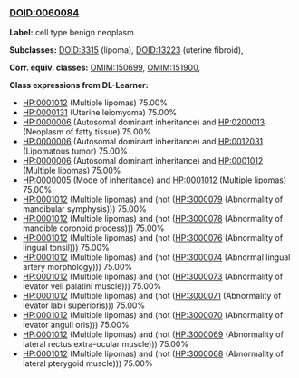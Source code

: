 
### [DOID:0060084](http://purl.obolibrary.org/obo/DOID_0060084)
**Label:** cell type benign neoplasm

**Subclasses:** [DOID:3315](http://purl.obolibrary.org/obo/DOID_3315) (lipoma), [DOID:13223](http://purl.obolibrary.org/obo/DOID_13223) (uterine fibroid), 

**Corr. equiv. classes:** [OMIM:150699](http://purl.obolibrary.org/obo/OMIM_150699), [OMIM:151900](http://purl.obolibrary.org/obo/OMIM_151900), 

**Class expressions from DL-Learner:**

- [HP:0001012](http://purl.obolibrary.org/obo/HP_0001012) (Multiple lipomas) 75.00%
- [HP:0000131](http://purl.obolibrary.org/obo/HP_0000131) (Uterine leiomyoma) 75.00%
- [HP:0000006](http://purl.obolibrary.org/obo/HP_0000006) (Autosomal dominant inheritance) and [HP:0200013](http://purl.obolibrary.org/obo/HP_0200013) (Neoplasm of fatty tissue) 75.00%
- [HP:0000006](http://purl.obolibrary.org/obo/HP_0000006) (Autosomal dominant inheritance) and [HP:0012031](http://purl.obolibrary.org/obo/HP_0012031) (Lipomatous tumor) 75.00%
- [HP:0000006](http://purl.obolibrary.org/obo/HP_0000006) (Autosomal dominant inheritance) and [HP:0001012](http://purl.obolibrary.org/obo/HP_0001012) (Multiple lipomas) 75.00%
- [HP:0000005](http://purl.obolibrary.org/obo/HP_0000005) (Mode of inheritance) and [HP:0001012](http://purl.obolibrary.org/obo/HP_0001012) (Multiple lipomas) 75.00%
- [HP:0001012](http://purl.obolibrary.org/obo/HP_0001012) (Multiple lipomas) and (not ([HP:3000079](http://purl.obolibrary.org/obo/HP_3000079) (Abnormality of mandibular symphysis))) 75.00%
- [HP:0001012](http://purl.obolibrary.org/obo/HP_0001012) (Multiple lipomas) and (not ([HP:3000078](http://purl.obolibrary.org/obo/HP_3000078) (Abnormality of mandible coronoid process))) 75.00%
- [HP:0001012](http://purl.obolibrary.org/obo/HP_0001012) (Multiple lipomas) and (not ([HP:3000076](http://purl.obolibrary.org/obo/HP_3000076) (Abnormality of lingual tonsil))) 75.00%
- [HP:0001012](http://purl.obolibrary.org/obo/HP_0001012) (Multiple lipomas) and (not ([HP:3000074](http://purl.obolibrary.org/obo/HP_3000074) (Abnormal lingual artery morphology))) 75.00%
- [HP:0001012](http://purl.obolibrary.org/obo/HP_0001012) (Multiple lipomas) and (not ([HP:3000073](http://purl.obolibrary.org/obo/HP_3000073) (Abnormality of levator veli palatini muscle))) 75.00%
- [HP:0001012](http://purl.obolibrary.org/obo/HP_0001012) (Multiple lipomas) and (not ([HP:3000071](http://purl.obolibrary.org/obo/HP_3000071) (Abnormality of levator labii superioris))) 75.00%
- [HP:0001012](http://purl.obolibrary.org/obo/HP_0001012) (Multiple lipomas) and (not ([HP:3000070](http://purl.obolibrary.org/obo/HP_3000070) (Abnormality of levator anguli oris))) 75.00%
- [HP:0001012](http://purl.obolibrary.org/obo/HP_0001012) (Multiple lipomas) and (not ([HP:3000069](http://purl.obolibrary.org/obo/HP_3000069) (Abnormality of lateral rectus extra-ocular muscle))) 75.00%
- [HP:0001012](http://purl.obolibrary.org/obo/HP_0001012) (Multiple lipomas) and (not ([HP:3000068](http://purl.obolibrary.org/obo/HP_3000068) (Abnormality of lateral pterygoid muscle))) 75.00%


